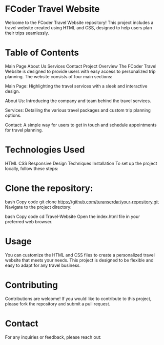 
# FCoder Travel Website 
Welcome to the FCoder Travel Website repository! This project includes a travel website created using HTML and CSS, designed to help users plan their trips seamlessly.

 # Table of Contents  
Main Page
About Us
Services
Contact
Project Overview
The FCoder Travel Website is designed to provide users with easy access to personalized trip planning. The website consists of four main sections:

Main Page: Highlighting the travel services with a sleek and interactive design.

About Us: Introducing the company and team behind the travel services.

Services: Detailing the various travel packages and custom trip planning options.

Contact: A simple way for users to get in touch and schedule appointments for travel planning.

# Technologies Used
HTML
CSS
Responsive Design Techniques
Installation
To set up the project locally, follow these steps:

# Clone the repository:

bash
Copy code
git clone https://github.com/turanserdar/your-repository.git
Navigate to the project directory:

bash
Copy code
cd Travel-Website
Open the index.html file in your preferred web browser.

# Usage
You can customize the HTML and CSS files to create a personalized travel website that meets your needs. This project is designed to be flexible and easy to adapt for any travel business.

# Contributing
Contributions are welcome! If you would like to contribute to this project, please fork the repository and submit a pull request.

# Contact
For any inquiries or feedback, please reach out:

